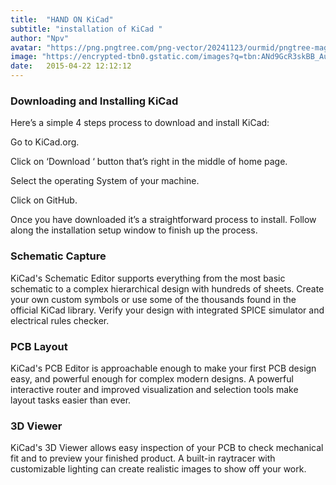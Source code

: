 ```yaml
---
title:  "HAND ON KiCad"
subtitle: "installation of KiCad "
author: "Npv"
avatar: "https://png.pngtree.com/png-vector/20241123/ourmid/pngtree-magical-book-world-illustration-png-image_14551987.png"
image: "https://encrypted-tbn0.gstatic.com/images?q=tbn:ANd9GcR3skBB_AudQ1he9hBstfh41d_S6d6hT8QR_w&s"
date:   2015-04-22 12:12:12
---
```


### Downloading and Installing KiCad

Here’s a simple 4 steps process to download and install KiCad:

Go to KiCad.org.

Click on ‘Download ‘ button that’s right in the middle of home page.

Select the operating System of your machine.

Click on GitHub.

Once you have downloaded it’s a straightforward process to install. Follow along the installation setup window to finish up the process.

### Schematic Capture
KiCad's Schematic Editor supports everything from the most basic schematic to a complex hierarchical design with hundreds of sheets. Create your own custom symbols or use some of the thousands found in the official KiCad library. Verify your design with integrated SPICE simulator and electrical rules checker.

### PCB Layout
KiCad's PCB Editor is approachable enough to make your first PCB design easy, and powerful enough for complex modern designs. A powerful interactive router and improved visualization and selection tools make layout tasks easier than ever.

### 3D Viewer
KiCad's 3D Viewer allows easy inspection of your PCB to check mechanical fit and to preview your finished product. A built-in raytracer with customizable lighting can create realistic images to show off your work.





